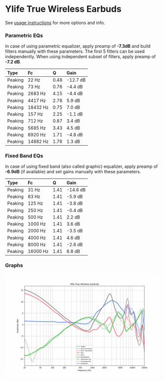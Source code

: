# Ylife True Wireless Earbuds
See [usage instructions](https://github.com/jaakkopasanen/AutoEq#usage) for more options and info.

### Parametric EQs
In case of using parametric equalizer, apply preamp of **-7.3dB** and build filters manually
with these parameters. The first 5 filters can be used independently.
When using independent subset of filters, apply preamp of **-7.2 dB**.

| Type    | Fc       |    Q | Gain     |
|:--------|:---------|:-----|:---------|
| Peaking | 22 Hz    | 0.48 | -12.7 dB |
| Peaking | 73 Hz    | 0.76 | -4.4 dB  |
| Peaking | 2683 Hz  | 4.15 | -4.4 dB  |
| Peaking | 4417 Hz  | 2.78 | 5.9 dB   |
| Peaking | 18432 Hz | 0.75 | 7.0 dB   |
| Peaking | 157 Hz   | 2.25 | -1.1 dB  |
| Peaking | 712 Hz   | 0.87 | 3.4 dB   |
| Peaking | 5685 Hz  | 3.43 | 4.5 dB   |
| Peaking | 6920 Hz  | 1.71 | -4.8 dB  |
| Peaking | 14882 Hz | 1.76 | 1.3 dB   |

### Fixed Band EQs
In case of using fixed band (also called graphic) equalizer, apply preamp of **-6.9dB**
(if available) and set gains manually with these parameters.

| Type    | Fc       |    Q | Gain     |
|:--------|:---------|:-----|:---------|
| Peaking | 31 Hz    | 1.41 | -14.6 dB |
| Peaking | 63 Hz    | 1.41 | -5.9 dB  |
| Peaking | 125 Hz   | 1.41 | -3.8 dB  |
| Peaking | 250 Hz   | 1.41 | -0.4 dB  |
| Peaking | 500 Hz   | 1.41 | 2.2 dB   |
| Peaking | 1000 Hz  | 1.41 | 3.6 dB   |
| Peaking | 2000 Hz  | 1.41 | -3.5 dB  |
| Peaking | 4000 Hz  | 1.41 | 4.6 dB   |
| Peaking | 8000 Hz  | 1.41 | -2.6 dB  |
| Peaking | 16000 Hz | 1.41 | 6.8 dB   |

### Graphs
![](./Ylife%20True%20Wireless%20Earbuds.png)